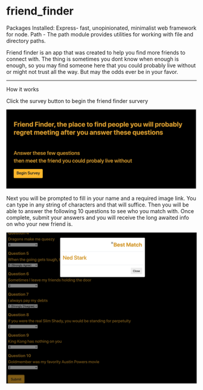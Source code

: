 # friend_finder

Packages Installed:
Express- fast, unopinionated, minimalist web framework for node.
Path - The path module provides utilities for working with file and directory paths.

Friend finder is an app that was created to help you find more friends to connect with. The thing is sometimes you dont know when enough is enough, so you may find someone here that you could probably live without or might not trust all the way. But may the odds ever be in your favor.

-----------------------------------------------------------------------------

How it works

Click the survey button to begin the friend finder survery

![](images/start.png)

Next you will be prompted to fill in your name and a required image link. You can type in any string of characters and that will suffice. Then you will be able to answer the following 10 questions to see who you match with. Once complete, submit your answers and you will receive the long awaited info on who your new friend is.

![](images/match.png)
